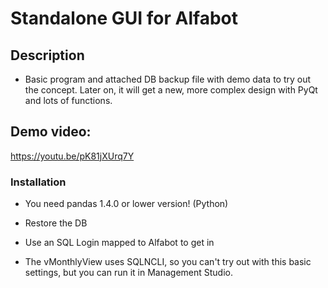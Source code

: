 # Standalone GUI for Alfabot

## Description

- Basic program and attached DB backup file with demo data to try out the concept. Later on, it will get a new, more complex design with PyQt and lots of functions.

## Demo video:
https://youtu.be/pK81jXUrq7Y

### Installation

- You need pandas 1.4.0 or lower version! (Python)

- Restore the DB
- Use an SQL Login mapped to Alfabot to get in
- The vMonthlyView uses SQLNCLI, so you can't try out with this basic settings, but you can run it in Management Studio.



